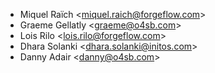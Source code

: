- Miquel Raïch \<<miquel.raich@forgeflow.com>\>
- Graeme Gellatly \<<graeme@o4sb.com>\>
- Lois Rilo \<<lois.rilo@forgeflow.com>\>
- Dhara Solanki \<<dhara.solanki@initos.com>\>
- Danny Adair \<<danny@o4sb.com>\>
